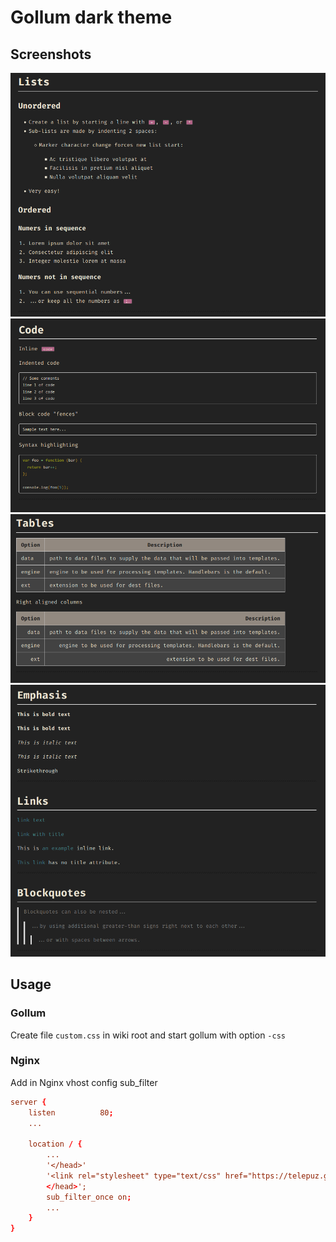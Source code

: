 # Gollum dark theme

## Screenshots

![lists](img/lists.png)
![code](img/code.png)
![lists](img/tables.png)
![other](img/other.png)

## Usage

### Gollum

Create file `custom.css` in wiki root and start gollum with option `-css`

### Nginx

Add in Nginx vhost config sub_filter

```conf
server {
    listen          80;
    ...

    location / {
        ...
        '</head>'
        '<link rel="stylesheet" type="text/css" href="https://telepuz.github.io/gollum-dark/custom.css" media="all">
        </head>';
        sub_filter_once on;
        ...
    }
}
```